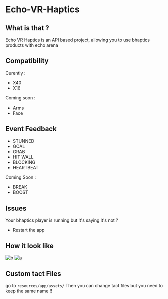 # Echo-VR-Haptics

## What is that ?

Echo VR Haptics is an API based project, allowing you to use bhaptics products with echo arena

## Compatibility

Curently :
- X40
- X16

Coming soon :
- Arms
- Face

## Event Feedback

- STUNNED
- GOAL
- GRAB
- HIT WALL
- BLOCKING
- HEARTBEAT

Coming Soon :

- BREAK
- BOOST

## Issues

Your bhaptics player is running but it's saying it's not ?
- Restart the app 

## How it look like

![b](https://user-images.githubusercontent.com/64601123/130320687-1a3108f9-eab3-4ca2-9ae2-8f4204202c16.PNG)
![a](https://user-images.githubusercontent.com/64601123/130320688-c6943cdc-195a-4459-bc36-0e028be847ac.PNG)

## Custom tact Files

go to ```resources/app/assets/```
Then you can change tact files but you need to keep the same name !!
